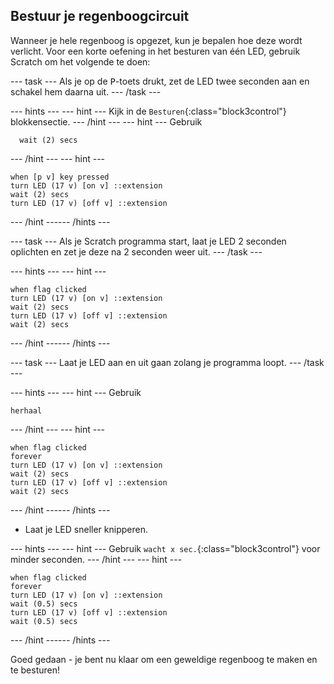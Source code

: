 ## Bestuur je regenboogcircuit

Wanneer je hele regenboog is opgezet, kun je bepalen hoe deze wordt verlicht. Voor een korte oefening in het besturen van één LED, gebruik Scratch om het volgende te doen:

--- task --- Als je op de <kbd>P</kbd>-toets drukt, zet de LED twee seconden aan en schakel hem daarna uit. --- /task ---

--- hints ---
 --- hint --- Kijk in de `Besturen`{:class="block3control"} blokkensectie.
--- /hint ---
 --- hint --- Gebruik

```blocks3
  wait (2) secs
```

--- /hint --- --- hint ---

```blocks3
when [p v] key pressed
turn LED (17 v) [on v] ::extension
wait (2) secs
turn LED (17 v) [off v] ::extension
```

--- /hint ------ /hints ---

--- task --- Als je Scratch programma start, laat je LED 2 seconden oplichten en zet je deze na 2 seconden weer uit. --- /task ---

--- hints ---
 --- hint ---

```blocks3
when flag clicked
turn LED (17 v) [on v] ::extension
wait (2) secs
turn LED (17 v) [off v] ::extension
wait (2) secs
```

--- /hint ------ /hints ---

--- task --- Laat je LED aan en uit gaan zolang je programma loopt. --- /task ---

--- hints ---
 --- hint --- Gebruik

```blocks3
herhaal
```

--- /hint --- --- hint ---

```blocks3
when flag clicked
forever
turn LED (17 v) [on v] ::extension
wait (2) secs
turn LED (17 v) [off v] ::extension
wait (2) secs
```

--- /hint ------ /hints ---

+ Laat je LED sneller knipperen.

--- hints ---
 --- hint --- Gebruik `wacht x sec.`{:class="block3control"} voor minder seconden.
--- /hint ---
 --- hint ---

```blocks3
when flag clicked
forever
turn LED (17 v) [on v] ::extension
wait (0.5) secs
turn LED (17 v) [off v] ::extension
wait (0.5) secs
```

--- /hint ------ /hints ---

Goed gedaan - je bent nu klaar om een geweldige regenboog te maken en te besturen!